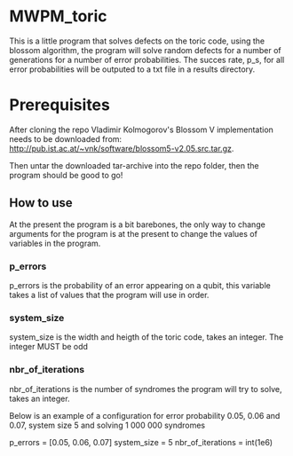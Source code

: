 # MWPM_toric
This is a little program that solves defects on the toric code, using the blossom algorithm, the program will solve random defects for a number of generations for a number of error probabilities. The succes rate, p_s, for all error probabilities will be outputed to a txt file in a results directory.

# Prerequisites
After cloning the repo Vladimir Kolmogorov's Blossom V implementation needs to be downloaded from: http://pub.ist.ac.at/~vnk/software/blossom5-v2.05.src.tar.gz.

Then untar the downloaded tar-archive into the repo folder, then the program should be good to go!

## How to use
At the present the program is a bit barebones, the only way to change arguments for the program is at the present to change the values of variables in the program.

### p_errors
p_errors is the probability of an error appearing on a qubit, this variable takes a list of values that the program will use in order.

### system_size
system_size is the width and heigth of the toric code, takes an integer. The integer MUST be odd

### nbr_of_iterations
nbr_of_iterations is the number of syndromes the program will try to solve, takes an integer.

Below is an example of a configuration for error probability 0.05, 0.06 and 0.07, system size 5 and solving 1 000 000 syndromes

p_errors = [0.05, 0.06, 0.07]
system_size = 5
nbr_of_iterations = int(1e6)
